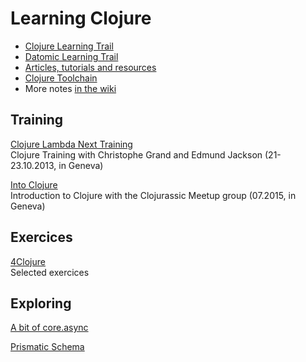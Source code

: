 # Learning Clojure

* [Clojure Learning Trail](https://github.com/olange/learning-clojure/wiki/Learning-Trail)
* [Datomic Learning Trail](https://github.com/olange/learning-clojure/wiki/Datomic-Learning-Trail)
* [Articles, tutorials and resources](https://github.com/olange/learning-clojure/wiki/Articles-and-resources)
* [Clojure Toolchain](https://github.com/olange/learning-clojure/wiki/Clojure-Toolchain)
* More notes [in the wiki](https://github.com/olange/learning-clojure/wiki)

## Training

[Clojure Lambda Next Training](https://github.com/olange/learning-clojure/wiki/Clojure-Training-with-Lambda-Next-·-Day-1)  
Clojure Training with Christophe Grand and Edmund Jackson (21-23.10.2013, in Geneva)

[Into Clojure](into-clojure/)  
Introduction to Clojure with the Clojurassic Meetup group (07.2015, in Geneva)

## Exercices

[4Clojure](https://github.com/olange/learning-clojure/tree/master/4clojure)  
Selected exercices

## Exploring

[A bit of core.async](exploring/core-async/)

[Prismatic Schema](exploring/prismatic-schema/)
